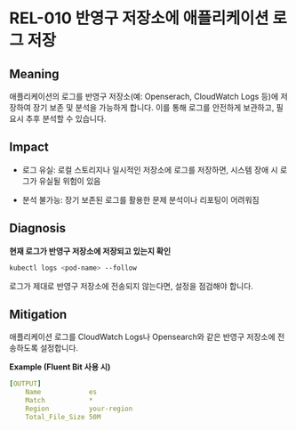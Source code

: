 # REL-010 반영구 저장소에 애플리케이션 로그 저장

## Meaning
애플리케이션의 로그를 반영구 저장소(예: Openserach, CloudWatch Logs 등)에 저장하여 장기 보존 및 분석을 가능하게 합니다. 이를 통해 로그를 안전하게 보관하고, 필요시 추후 분석할 수 있습니다.

## Impact
- 로그 유실: 로컬 스토리지나 일시적인 저장소에 로그를 저장하면, 시스템 장애 시 로그가 유실될 위험이 있음

- 분석 불가능: 장기 보존된 로그를 활용한 문제 분석이나 리포팅이 어려워짐

## Diagnosis
**현재 로그가 반영구 저장소에 저장되고 있는지 확인**

```bash
kubectl logs <pod-name> --follow
```
로그가 제대로 반영구 저장소에 전송되지 않는다면, 설정을 점검해야 합니다.


## Mitigation
애플리케이션 로그를 CloudWatch Logs나 Opensearch와 같은 반영구 저장소에 전송하도록 설정합니다.

**Example (Fluent Bit 사용 시)**

```yaml
[OUTPUT]
    Name            es
    Match           *
    Region          your-region
    Total_File_Size 50M
```
